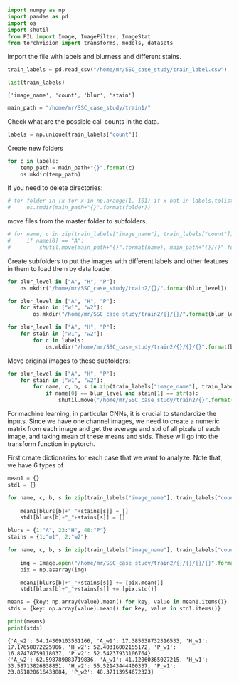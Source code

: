 

```python

```


```python
import numpy as np
import pandas as pd
import os
import shutil
from PIL import Image, ImageFilter, ImageStat
from torchvision import transforms, models, datasets
```

Import the file with labels and blurness and different stains.


```python
train_labels = pd.read_csv("/home/mr/SSC_case_study/train_label.csv")
```


```python
list(train_labels)
```




    ['image_name', 'count', 'blur', 'stain']




```python
main_path = "/home/mr/SSC_case_study/train1/"
```

Check what are the possible call counts in the data. 


```python
labels = np.unique(train_labels["count"])
```

Create new folders


```python
for c in labels:
    temp_path = main_path+"{}".format(c)
    os.mkdir(temp_path)
```

If you need to delete directories:


```python
# for folder in [x for x in np.arange(1, 101) if x not in labels.tolist()]:
#     os.rmdir(main_path+"{}".format(folder))
```

move files from the master folder to subfolders.


```python
# for name, c in zip(train_labels["image_name"], train_labels["count"]):
#     if name[0] == "A":
#         shutil.move(main_path+"{}".format(name), main_path+"{}/{}".format(c, name))
```

Create subfolders to put the images with different labels and other features in them to load them by data loader.


```python
for blur_level in ["A", "H", "P"]:
    os.mkdir("/home/mr/SSC_case_study/train2/{}/".format(blur_level))
```


```python
for blur_level in ["A", "H", "P"]:
    for stain in ["w1", "w2"]:
        os.mkdir("/home/mr/SSC_case_study/train2/{}/{}/".format(blur_level, stain))
```


```python
for blur_level in ["A", "H", "P"]:
    for stain in ["w1", "w2"]:
        for c in labels:
            os.mkdir("/home/mr/SSC_case_study/train2/{}/{}/{}".format(blur_level, stain, c))
```

Move original images to these subfolders:


```python
for blur_level in ["A", "H", "P"]:
    for stain in ["w1", "w2"]:
        for name, c, b, s in zip(train_labels["image_name"], train_labels["count"], train_labels["blur"], train_labels["stain"]):
            if name[0] == blur_level and stain[1] == str(s):
                shutil.move("/home/mr/SSC_case_study/train2/{}".format(name), "/home/mr/SSC_case_study/train2/{}/{}/{}/{}".format(blur_level, stain, c, name))
```

For machine learning, in particular CNNs, it is crucial to standardize the inputs. Since we have one channel images, we need to create a numeric matrix from each image and get the average and std of all pixels of each image, and taking mean of these means and stds. These will go into the transform function in pytorch.

First create dictionaries for each case that we want to analyze. Note that, we have 6 types of 


```python
mean1 = {}
std1 = {}

for name, c, b, s in zip(train_labels["image_name"], train_labels["count"], train_labels["blur"], train_labels["stain"]):
   
    mean1[blurs[b]+"_"+stains[s]] = []
    std1[blurs[b]+"_"+stains[s]] = []
```


```python
blurs = {1:"A", 23:"H", 48:"P"}
stains = {1:"w1", 2:"w2"}

for name, c, b, s in zip(train_labels["image_name"], train_labels["count"], train_labels["blur"], train_labels["stain"]):
    
    img = Image.open("/home/mr/SSC_case_study/train2/{}/{}/{}/{}".format(blurs[b], stains[s], c, name))
    pix = np.asarray(img) 

    mean1[blurs[b]+"_"+stains[s]] += [pix.mean()]
    std1[blurs[b]+"_"+stains[s]] += [pix.std()]

```


```python
means = {key: np.array(value).mean() for key, value in mean1.items()}
stds = {key: np.array(value).mean() for key, value in std1.items()}
```


```python
print(means)
print(stds)
```

    {'A_w2': 54.14309103531166, 'A_w1': 17.385638732316533, 'H_w1': 17.17658072225906, 'H_w2': 52.40316002155172, 'P_w1': 16.87478759118037, 'P_w2': 52.54237933106764}
    {'A_w2': 62.598789083719836, 'A_w1': 41.12060365027215, 'H_w1': 33.58713826838851, 'H_w2': 55.52143444400337, 'P_w1': 23.851820616433884, 'P_w2': 48.37113954672323}

